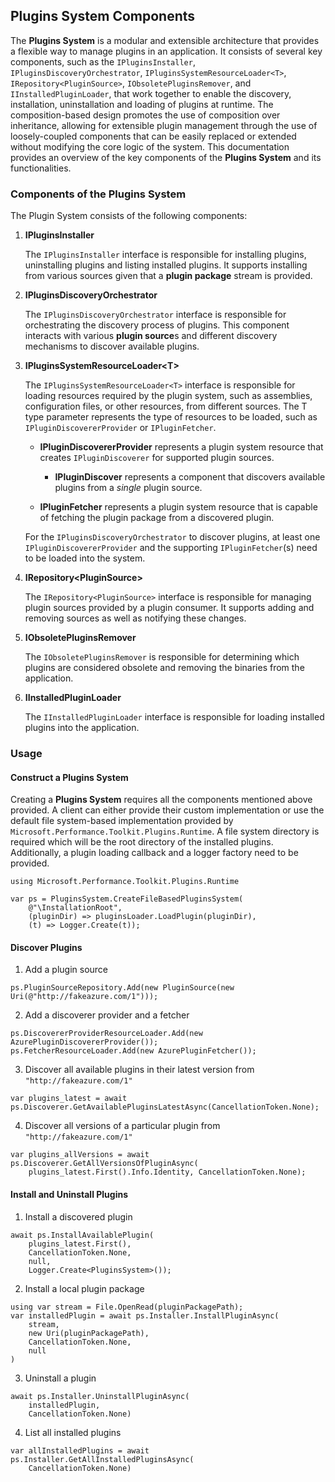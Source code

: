 ## Plugins System Components

The **Plugins System** is a modular and extensible architecture that provides a flexible way to manage plugins in an application. It consists of several key components, such as the `IPluginsInstaller`, `IPluginsDiscoveryOrchestrator`, `IPluginsSystemResourceLoader<T>`, `IRepository<PluginSource>`, `IObsoletePluginsRemover`, and `IInstalledPluginLoader`, that work together to enable the discovery, installation, uninstallation and loading of plugins at runtime. The composition-based design promotes the use of composition over inheritance, allowing for extensible plugin management through the use of loosely-coupled components that can be easily replaced or extended without modifying the core logic of the system. This documentation provides an overview of the key components of the **Plugins System** and its functionalities.

### Components of the Plugins System
The Plugin System consists of the following components:

1. **IPluginsInstaller**

    The `IPluginsInstaller` interface is responsible for installing plugins, uninstalling plugins and listing installed plugins. It supports installing from various sources given that a **plugin package** stream is provided. 

2. **IPluginsDiscoveryOrchestrator**

    The `IPluginsDiscoveryOrchestrator` interface is responsible for orchestrating the discovery process of plugins. This component interacts with various **plugin source**s and different discovery mechanisms to discover available plugins.

3. **IPluginsSystemResourceLoader\<T\>**

    The `IPluginsSystemResourceLoader<T>` interface is responsible for loading resources required by the plugin system, such as assemblies, configuration files, or other resources, from different sources. The T type parameter represents the type of resources to be loaded, such as `IPluginDiscovererProvider` or `IPluginFetcher`.
    
    - **IPluginDiscovererProvider** represents a plugin system resource that creates `IPluginDiscoverer` for supported plugin sources.
        - **IPluginDiscover** represents a component that discovers available plugins from a *single* plugin source.

    - **IPluginFetcher** represents a plugin system resource that is capable of fetching the plugin package from a discovered plugin. 
    
    For the `IPluginsDiscoveryOrchestrator` to discover plugins, at least one `IPluginDiscovererProvider` and the supporting `IPluginFetcher`(s) need to be loaded into the system.
    
4. **IRepository\<PluginSource\>**

    The `IRepository<PluginSource>` interface is responsible for managing plugin sources provided by a plugin consumer. It supports adding and removing sources as well as notifying these changes.

5. **IObsoletePluginsRemover**

    The `IObsoletePluginsRemover` is responsible for determining which plugins are considered obsolete and removing the binaries from the application.

6. **IInstalledPluginLoader**

    The `IInstalledPluginLoader` interface is responsible for loading installed plugins into the application.


### Usage

#### Construct a Plugins System
Creating a **Plugins System** requires all the components mentioned above provided. A client can either provide their custom implementation or use the default file system-based implementation provided by `Microsoft.Performance.Toolkit.Plugins.Runtime`. A file system directory is required which will be the root directory of the installed plugins. Additionally, a plugin loading callback and a logger factory need to be provided.

```CSharp
using Microsoft.Performance.Toolkit.Plugins.Runtime

var ps = PluginsSystem.CreateFileBasedPluginsSystem(
    @"\InstallationRoot",
    (pluginDir) => pluginsLoader.LoadPlugin(pluginDir),
    (t) => Logger.Create(t));
```

#### Discover Plugins
1. Add a plugin source

```CSharp
ps.PluginSourceRepository.Add(new PluginSource(new Uri(@"http://fakeazure.com/1")));
```

2. Add a discoverer provider and a fetcher
```CSharp
ps.DiscovererProviderResourceLoader.Add(new AzurePluginDiscovererProvider());
ps.FetcherResourceLoader.Add(new AzurePluginFetcher());
```

3. Discover all available plugins in their latest version from `"http://fakeazure.com/1"`
```CSharp
var plugins_latest = await ps.Discoverer.GetAvailablePluginsLatestAsync(CancellationToken.None);
```

4. Discover all versions of a particular plugin from `"http://fakeazure.com/1"`
```CSharp
var plugins_allVersions = await ps.Discoverer.GetAllVersionsOfPluginAsync(
    plugins_latest.First().Info.Identity, CancellationToken.None);
```

#### Install and Uninstall Plugins
1. Install a discovered plugin
```CSharp
await ps.InstallAvailablePlugin(
    plugins_latest.First(),
    CancellationToken.None,
    null,
    Logger.Create<PluginsSystem>());
```

2. Install a local plugin package
```CSharp
using var stream = File.OpenRead(pluginPackagePath);
var installedPlugin = await ps.Installer.InstallPluginAsync(
    stream,
    new Uri(pluginPackagePath),
    CancellationToken.None,
    null
)
```
3. Uninstall a plugin
```CSharp
await ps.Installer.UninstallPluginAsync(
    installedPlugin,
    CancellationToken.None)
```
4. List all installed plugins
```CSharp
var allInstalledPlugins = await ps.Installer.GetAllInstalledPluginsAsync(
    CancellationToken.None)
```